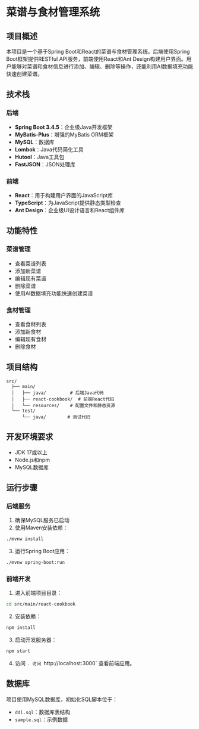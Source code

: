 # 菜谱与食材管理系统

## 项目概述
本项目是一个基于Spring Boot和React的菜谱与食材管理系统。后端使用Spring Boot框架提供RESTful API服务，前端使用React和Ant Design构建用户界面。用户能够对菜谱和食材信息进行添加、编辑、删除等操作，还能利用AI数据填充功能快速创建菜谱。

## 技术栈
### 后端
- **Spring Boot 3.4.5**：企业级Java开发框架
- **MyBatis-Plus**：增强的MyBatis ORM框架
- **MySQL**：数据库
- **Lombok**：Java代码简化工具
- **Hutool**：Java工具包
- **FastJSON**：JSON处理库

### 前端
- **React**：用于构建用户界面的JavaScript库
- **TypeScript**：为JavaScript提供静态类型检查
- **Ant Design**：企业级UI设计语言和React组件库

## 功能特性
### 菜谱管理
- 查看菜谱列表
- 添加新菜谱
- 编辑现有菜谱
- 删除菜谱
- 使用AI数据填充功能快速创建菜谱

### 食材管理
- 查看食材列表
- 添加新食材
- 编辑现有食材
- 删除食材

## 项目结构
```
src/
  ├── main/
  │   ├── java/         # 后端Java代码
  │   ├── react-cookbook/  # 前端React代码
  │   └── resources/    # 配置文件和静态资源
  └── test/
      └── java/        # 测试代码
```

## 开发环境要求
- JDK 17或以上
- Node.js和npm
- MySQL数据库

## 运行步骤

### 后端服务
1. 确保MySQL服务已启动
2. 使用Maven安装依赖：
```bash
./mvnw install
```
3. 运行Spring Boot应用：
```bash
./mvnw spring-boot:run
```

### 前端开发
1. 进入前端项目目录：
```bash
cd src/main/react-cookbook
```
2. 安装依赖：
```bash
npm install
```
3. 启动开发服务器：
```bash
npm start
```
4. 访问 `. 访问 `http://localhost:3000` 查看前端应用。

## 数据库
项目使用MySQL数据库，初始化SQL脚本位于：
- `ddl.sql`：数据库表结构
- `sample.sql`：示例数据